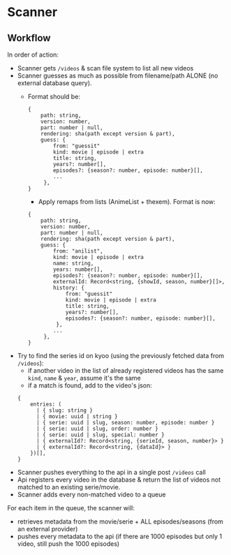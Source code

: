 # Scanner

## Workflow

In order of action:

 - Scanner gets `/videos` & scan file system to list all new videos
 - Scanner guesses as much as possible from filename/path ALONE (no external database query).
   - Format should be:
     ```json5
     {
         path: string,
         version: number,
         part: number | null,
         rendering: sha(path except version & part),
         guess: {
             from: "guessit"
             kind: movie | episode | extra
             title: string,
             years?: number[],
             episodes?: {season?: number, episode: number}[],
             ...
          },
     }
     ```

     - Apply remaps from lists (AnimeList + thexem). Format is now:
     ```json5
     {
         path: string,
         version: number,
         part: number | null,
         rendering: sha(path except version & part),
         guess: {
             from: "anilist",
             kind: movie | episode | extra
             name: string,
             years: number[],
             episodes?: {season?: number, episode: number}[],
             externalId: Record<string, {showId, season, number}[]>,
             history: {
                 from: "guessit"
                 kind: movie | episode | extra
                 title: string,
                 years?: number[],
                 episodes?: {season?: number, episode: number}[],
              },
             ...
          },
     }
     ```
 - Try to find the series id on kyoo (using the previously fetched data from `/videos`):
   - if another video in the list of already registered videos has the same `kind`, `name` & `year`, assume it's the same
   - if a match is found, add to the video's json:
   ```json5
   {
       entries: (
         | { slug: string }
         | { movie: uuid | string }
         | { serie: uuid | slug, season: number, episode: number }
         | { serie: uuid | slug, order: number }
         | { serie: uuid | slug, special: number }
         | { externalId?: Record<string, {serieId, season, number}> }
         | { externalId?: Record<string, {dataId}> }
       })[],
   }
   ```
 - Scanner pushes everything to the api in a single post `/videos` call
 - Api registers every video in the database & return the list of videos not matched to an existing serie/movie.
 - Scanner adds every non-matched video to a queue

For each item in the queue, the scanner will:
 - retrieves metadata from the movie/serie + ALL episodes/seasons (from an external provider)
 - pushes every metadata to the api (if there are 1000 episodes but only 1 video, still push the 1000 episodes)

<!-- vim: set expandtab : -->
